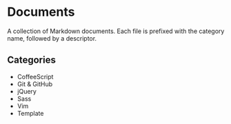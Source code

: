 Documents
=========

A collection of Markdown documents. Each file is prefixed with the category name, followed by a descriptor.

Categories
----------

- CoffeeScript
- Git & GitHub
- jQuery
- Sass
- Vim
- Template

